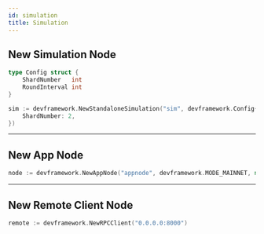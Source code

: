 ```yaml
---
id: simulation
title: Simulation
---
```


## New Simulation Node

```go
type Config struct {
	ShardNumber   int
	RoundInterval int
}
```

```go title="Example: create a simulation name 'sim' with 2 ShardChains"
sim := devframework.NewStandaloneSimulation("sim", devframework.Config{
    ShardNumber: 2,
})
```

---

## New App Node

```go
node := devframework.NewAppNode("appnode", devframework.MODE_MAINNET, nil, "51.91.72.45:9330", true)
```

---

## New Remote Client Node

```go
remote := devframework.NewRPCClient("0.0.0.0:8000")
```
